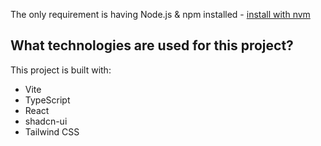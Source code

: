 The only requirement is having Node.js & npm installed - [install with nvm](https://github.com/nvm-sh/nvm#installing-and-updating)
## What technologies are used for this project?

This project is built with:

- Vite
- TypeScript
- React
- shadcn-ui
- Tailwind CSS
